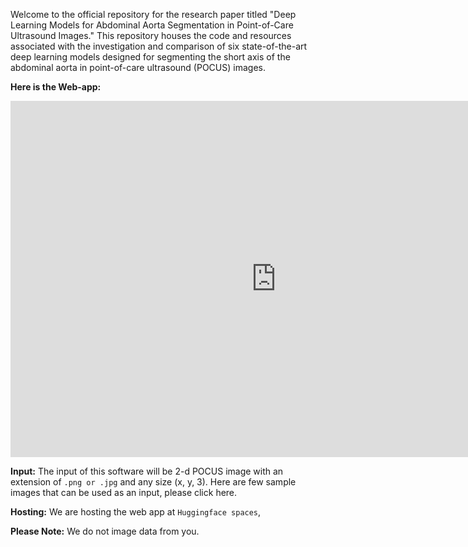 

Welcome to the official repository for the research paper titled "Deep Learning Models for Abdominal Aorta Segmentation in Point-of-Care Ultrasound Images." This repository houses the code and resources associated with the investigation and comparison of six state-of-the-art deep learning models designed for segmenting the short axis of the abdominal aorta in point-of-care ultrasound (POCUS) images.

**Here is the Web-app:**

<iframe
	src="https://sumit-ai-ml-aorta-segmentation.hf.space"
	frameborder="0"
	width="850"
	height="570"
></iframe>

**Input:** The input of this software will be 2-d POCUS image with an extension of `.png or .jpg` and any size (x, y, 3). Here are few sample images that can be used as an input, please click here. 

**Hosting:** We are hosting the web app at `Huggingface spaces`,  

**Please Note:** We do not image data from you. 
